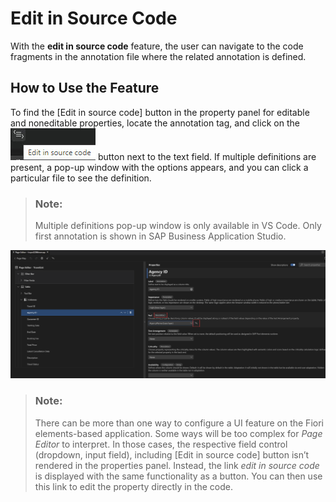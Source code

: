 <!-- loio7d8e94278e084e949ff23adbe7ee9ce6 -->

# Edit in Source Code

With the **edit in source code** feature, the user can navigate to the code fragments in the annotation file where the related annotation is defined.



<a name="loio7d8e94278e084e949ff23adbe7ee9ce6__section_xns_mq4_bsb"/>

## How to Use the Feature

To find the [Edit in source code\] button in the property panel for editable and noneditable properties, locate the annotation tag, and click on the ![](images/FIORI_TOOLS_EDITINSOURCE_342cf09.jpg) button next to the text field. If multiple definitions are present, a pop-up window with the options appears, and you can click a particular file to see the definition.

> ### Note:  
> Multiple definitions pop-up window is only available in VS Code. Only first annotation is shown in SAP Business Application Studio.

![](images/EditinSource_675234e.png)

> ### Note:  
> There can be more than one way to configure a UI feature on the Fiori elements-based application. Some ways will be too complex for *Page Editor* to interpret. In those cases, the respective field control \(dropdown, input field\), including [Edit in source code\] button isn’t rendered in the properties panel. Instead, the link *edit in source code* is displayed with the same functionality as a button. You can then use this link to edit the property directly in the code.


